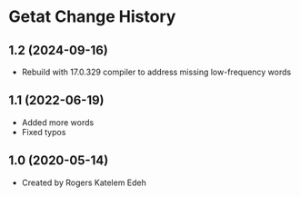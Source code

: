 Getat Change History
====================

1.2 (2024-09-16)
----------------
* Rebuild with 17.0.329 compiler to address missing low-frequency words

1.1 (2022-06-19)
----------------
* Added more words
* Fixed typos

1.0 (2020-05-14)
----------------
* Created by Rogers Katelem Edeh
